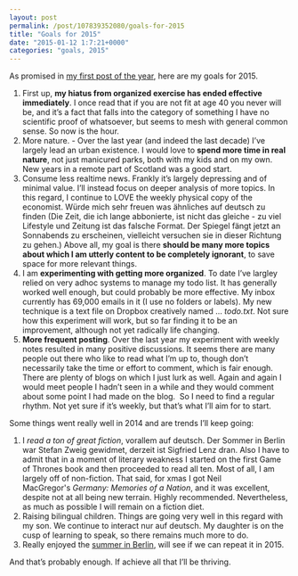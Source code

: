 ```yaml
---
layout: post
permalink: /post/107839352080/goals-for-2015
title: "Goals for 2015"
date: "2015-01-12 1:7:21+0000"
categories: "goals, 2015"
---
```

As promised in <a href="http://www.freyfogle.com/post/107158091195/weak-notes">my first post of the year</a>, here are my goals for 2015.

<ol><li>First up, <strong>my hiatus from organized exercise has ended effective immediately</strong>. I once read that if you are not fit at age 40 you never will be, and it&rsquo;s a fact that falls into the category of something I have no scientific proof of whatsoever, but seems to mesh with general common sense. So now is the hour.</li>
<li>More nature. - Over the last year (and indeed the last decade) I&rsquo;ve largely lead an urban existence. I would love to <strong>spend more time in real nature</strong>, not just manicured parks, both with my kids and on my own. New years in a remote part of Scotland was a good start.</li>
<li>Consume less realtime news. Frankly it&rsquo;s largely depressing and of minimal value. I&rsquo;ll instead focus on deeper analysis of more topics. In this regard, I continue to LOVE the weekly physical copy of the economist. Würde mich sehr freuen was ähnliches auf deutsch zu finden (Die Zeit, die ich lange abbonierte, ist nicht das gleiche - zu viel Lifestyle und Zeitung ist das falsche Format. Der Spiegel fängt jetzt an Sonnabends zu erscheinen, vielleicht versuchen sie in dieser Richtung zu gehen.) Above all, my goal is there <strong>should be many more topics about which I am utterly content to be completely ignorant</strong>, to save space for more relevant things. </li>
<li>I am <strong>experimenting with getting more organized</strong>. To date I&rsquo;ve largley relied on very adhoc systems to manage my todo list. It has generally worked well enough, but could probably be more effective. My inbox currently has 69,000 emails in it (I use no folders or labels). My new technique is a text file on Dropbox creatively named &hellip; <em>todo.txt</em>. Not sure how this experiment will work, but so far finding it to be an improvement, although not yet radically life changing. </li>
<li><strong>More frequent posting</strong>. Over the last year my experiment with weekly notes resulted in many positive discussions. It seems there are many people out there who like to read what I&rsquo;m up to, though don&rsquo;t necessarily take the time or effort to comment, which is fair enough. There are plenty of blogs on which I just lurk as well. Again and again I would meet people I hadn&rsquo;t seen in a while and they would comment about some point I had made on the blog.  So I need to find a regular rhythm. Not yet sure if it&rsquo;s weekly, but that&rsquo;s what I&rsquo;ll aim for to start.</li>
</ol>
Some things went really well in 2014 and are trends I&rsquo;ll keep going:

<ol><li>I <em>read a ton of great fiction</em>, vorallem auf deutsch. Der Sommer in Berlin war Stefan Zweig gewidmet, derzeit ist Sigfried Lenz dran. Also I have to admit that in a moment of literary weakness I started on the first Game of Thrones book and then proceeded to read all ten. Most of all, I am largely off of non-fiction. That said, for xmas I got Neil MacGregor's <em>Germany: Memories of a Nation</em>, and it was excellent, despite not at all being new terrain. Highly recommended. Nevertheless, as much as possible I will remain on a fiction diet. </li>
<li>Raising bilingual children. Things are going very well in this regard with my son. We continue to interact nur auf deutsch. My daughter is on the cusp of learning to speak, so there remains much more to do.</li>
<li>Really enjoyed the <a href="http://www.freyfogle.com/post/96569192005/berlin-and-bestsummerever">summer in Berlin</a>, will see if we can repeat it in 2015.</li>
</ol>
And that&rsquo;s probably enough. If achieve all that I&rsquo;ll be thriving.
